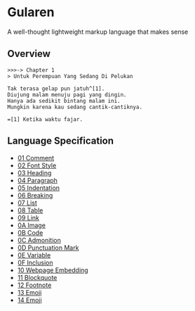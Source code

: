 # Gularen
A well-thought lightweight markup language that makes sense

## Overview
~~~
>>>-> Chapter 1
> Untuk Perempuan Yang Sedang Di Pelukan

Tak terasa gelap pun jatuh^[1].
Diujung malam menuju pagi yang dingin.
Hanya ada sedikit bintang malam ini.
Mungkin karena kau sedang cantik-cantiknya.

=[1] Ketika waktu fajar.
~~~

## Language Specification
* [01 Comment](spec/01-comment.gr)
* [02 Font Style](spec/02-font-style.gr)
* [03 Heading](spec/03-heading.gr)
* [04 Paragraph](spec/04-paragraph.gr)
* [05 Indentation](spec/05-indentation.gr)
* [06 Breaking](spec/06-breaking.gr)
* [07 List](spec/07-list.gr)
* [08 Table](spec/08-table.gr)
* [09 Link](spec/09-link.gr)
* [0A Image](spec/0A-image.gr)
* [0B Code](spec/0B-code.gr)
* [0C Admonition](spec/0C-admonition.gr)
* [0D Punctuation Mark](spec/0D-punctuation-mark.gr)
* [0E Variable](spec/0E-variable.gr)
* [0F Inclusion](spec/0F-inclusion.gr)
* [10 Webpage Embedding](spec/10-webpage-embedding.gr)
* [11 Blockquote](spec/11-blockquote.gr)
* [12 Footnote](spec/12-footnote.gr)
* [13 Emoji](spec/13-emoji.gr)
* [14 Emoji](spec/14-column.gr)
